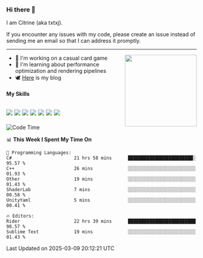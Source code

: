 ### Hi there 👋

I am Citrine (aka txtxj).

If you encounter any issues with my code, please create an issue instead of sending me an email so that I can address it promptly.

---

<img align="right" height="190" src="http://github-profile-summary-cards.vercel.app/api/cards/stats?username=txtxj&theme=vue">

- 🌱 I'm working on a casual card game
- 📖 I'm learning about performance optimization and rendering pipelines
- 🕊️ [Here](https://txtxj.top) is my blog

#### My Skills

![](https://img.shields.io/badge/Unity-000000?logo=unity&logoColor=fff)
![](https://img.shields.io/badge/C%23-239120?logo=csharp&logoColor=fff)
![](https://img.shields.io/badge/Python-3e74a2?logo=python&logoColor=fff)
![](https://img.shields.io/badge/C++-65318e?logo=cplusplus&logoColor=fff)
![](https://img.shields.io/badge/Vue-4FC08D?logo=vuedotjs&logoColor=fff)
![](https://img.shields.io/badge/Blender-f5792a?logo=blender&logoColor=fff)
![](https://img.shields.io/badge/MS%20SQL-cc2927?logo=microsoftsqlserver&logoColor=fff)
---

<!--START_SECTION:waka-->
![Code Time](http://img.shields.io/badge/Code%20Time-2%2C591%20hrs%2026%20mins-blue)

📊 **This Week I Spent My Time On** 

```text
💬 Programming Languages: 
C#                       21 hrs 58 mins      ████████████████████████░   95.57 % 
C++                      26 mins             ░░░░░░░░░░░░░░░░░░░░░░░░░   01.93 % 
Other                    19 mins             ░░░░░░░░░░░░░░░░░░░░░░░░░   01.43 % 
ShaderLab                7 mins              ░░░░░░░░░░░░░░░░░░░░░░░░░   00.58 % 
UnityYaml                5 mins              ░░░░░░░░░░░░░░░░░░░░░░░░░   00.41 % 

🔥 Editors: 
Rider                    22 hrs 39 mins      █████████████████████████   98.57 % 
Sublime Text             19 mins             ░░░░░░░░░░░░░░░░░░░░░░░░░   01.43 % 
```


 Last Updated on 2025-03-09 20:12:21 UTC
<!--END_SECTION:waka-->
